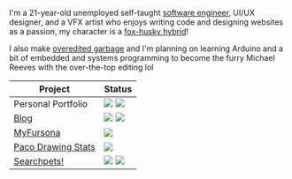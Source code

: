 I'm a 21-year-old unemployed self-taught [software engineer](https://furry.engineer/@kurojifusky), UI/UX designer, and a VFX artist who enjoys writing code and designing websites as a passion, my character is a [fox-husky hybrid](https://furry.engineer/@kurojifusky/110513620902455819)!

I also make [overedited garbage](https://www.youtube.com/@kurojifusky) and I'm planning on learning Arduino and a bit of embedded and systems programming to become the furry Michael Reeves with the over-the-top editing lol

| Project | Status |
| ------- | ------ |
| Personal Portfolio | ![](https://img.shields.io/badge/v7-Down-red?style=flat-square) ![](https://img.shields.io/badge/v8-Under%20maintenance-yellow?style=flat-square) |
| [Blog](https://blog.kurojifusky.com) | ![](https://img.shields.io/badge/v1-Active-green?style=flat-square) ![](https://img.shields.io/badge/v1.1-Work%20in%20progress-red?style=flat-square) |
| [MyFursona](https://github.com/MyFursona-Project/MyFursona) | ![](https://img.shields.io/badge/Work%20in%20progress-red?style=flat-square) |
| [Paco Drawing Stats](https://github.com/kuroji-fusky/pacopanda-drawing-stats) | ![](https://img.shields.io/badge/Work%20in%20progress-red?style=flat-square) |
| [Searchpets!](https://github.com/fusky-labs/searchpets) | ![](https://img.shields.io/badge/v2-Active-green?style=flat-square) ![](https://img.shields.io/badge/v3-Work%20in%20progress-red?style=flat-square) |
